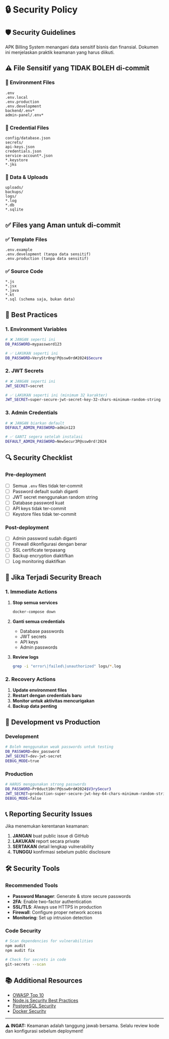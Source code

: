 # 🔒 Security Policy

## 🛡️ Security Guidelines

APK Billing System menangani data sensitif bisnis dan finansial. Dokumen ini menjelaskan praktik keamanan yang harus diikuti.

## ⚠️ File Sensitif yang TIDAK BOLEH di-commit

### 🚫 Environment Files
```
.env
.env.local
.env.production
.env.development
backend/.env*
admin-panel/.env*
```

### 🚫 Credential Files
```
config/database.json
secrets/
api-keys.json
credentials.json
service-account*.json
*.keystore
*.jks
```

### 🚫 Data & Uploads
```
uploads/
backups/
logs/
*.log
*.db
*.sqlite
```

## ✅ Files yang Aman untuk di-commit

### ✅ Template Files
```
.env.example
.env.development (tanpa data sensitif)
.env.production (tanpa data sensitif)
```

### ✅ Source Code
```
*.js
*.jsx
*.java
*.kt
*.sql (schema saja, bukan data)
```

## 🔐 Best Practices

### 1. Environment Variables
```bash
# ❌ JANGAN seperti ini
DB_PASSWORD=mypassword123

# ✅ LAKUKAN seperti ini  
DB_PASSWORD=VeryStr0ng!P@ssw0rd#2024$Secure
```

### 2. JWT Secrets
```bash
# ❌ JANGAN seperti ini
JWT_SECRET=secret

# ✅ LAKUKAN seperti ini (minimum 32 karakter)
JWT_SECRET=super-secure-jwt-secret-key-32-chars-minimum-random-string
```

### 3. Admin Credentials
```bash
# ❌ JANGAN biarkan default
DEFAULT_ADMIN_PASSWORD=admin123

# ✅ GANTI segera setelah instalasi
DEFAULT_ADMIN_PASSWORD=NewSecur3P@ssw0rd!2024
```

## 🔍 Security Checklist

### Pre-deployment
- [ ] Semua `.env` files tidak ter-commit
- [ ] Password default sudah diganti
- [ ] JWT secret menggunakan random string
- [ ] Database password kuat
- [ ] API keys tidak ter-commit
- [ ] Keystore files tidak ter-commit

### Post-deployment
- [ ] Admin password sudah diganti
- [ ] Firewall dikonfigurasi dengan benar
- [ ] SSL certificate terpasang
- [ ] Backup encryption diaktifkan
- [ ] Log monitoring diaktifkan

## 🚨 Jika Terjadi Security Breach

### 1. Immediate Actions
1. **Stop semua services**
   ```bash
   docker-compose down
   ```

2. **Ganti semua credentials**
   - Database passwords
   - JWT secrets
   - API keys
   - Admin passwords

3. **Review logs**
   ```bash
   grep -i "error\|failed\|unauthorized" logs/*.log
   ```

### 2. Recovery Actions
1. **Update environment files**
2. **Restart dengan credentials baru**
3. **Monitor untuk aktivitas mencurigakan**
4. **Backup data penting**

## 🔧 Development vs Production

### Development
```bash
# Boleh menggunakan weak passwords untuk testing
DB_PASSWORD=dev_password
JWT_SECRET=dev-jwt-secret
DEBUG_MODE=true
```

### Production
```bash
# HARUS menggunakan strong passwords
DB_PASSWORD=Pr0duct10n!P@ssw0rd#2024$V3rySecur3
JWT_SECRET=production-super-secure-jwt-key-64-chars-minimum-random-string
DEBUG_MODE=false
```

## 📞 Reporting Security Issues

Jika menemukan kerentanan keamanan:

1. **JANGAN** buat public issue di GitHub
2. **LAKUKAN** report secara private
3. **SERTAKAN** detail lengkap vulnerability
4. **TUNGGU** konfirmasi sebelum public disclosure

## 🛠️ Security Tools

### Recommended Tools
- **Password Manager**: Generate & store secure passwords
- **2FA**: Enable two-factor authentication
- **SSL/TLS**: Always use HTTPS in production
- **Firewall**: Configure proper network access
- **Monitoring**: Set up intrusion detection

### Code Security
```bash
# Scan dependencies for vulnerabilities
npm audit
npm audit fix

# Check for secrets in code
git-secrets --scan
```

## 📚 Additional Resources

- [OWASP Top 10](https://owasp.org/www-project-top-ten/)
- [Node.js Security Best Practices](https://nodejs.org/en/docs/guides/security/)
- [PostgreSQL Security](https://www.postgresql.org/docs/current/security.html)
- [Docker Security](https://docs.docker.com/engine/security/security/)

---

**⚠️ INGAT:** Keamanan adalah tanggung jawab bersama. Selalu review kode dan konfigurasi sebelum deployment!